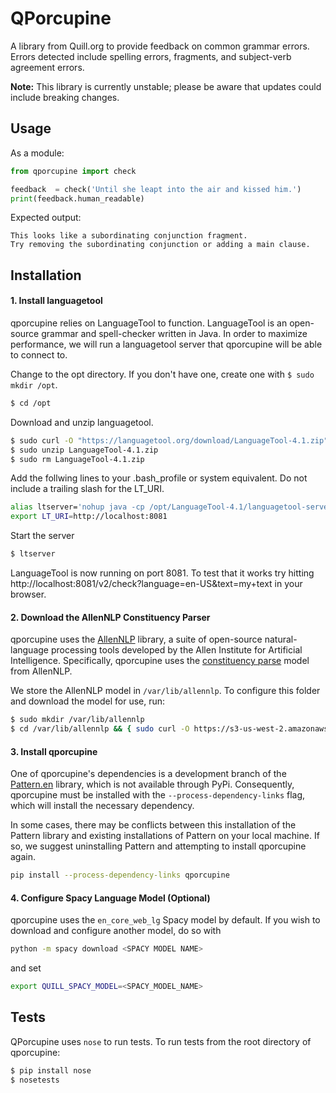 # QPorcupine

A library from Quill.org to provide feedback on common grammar errors. Errors detected include spelling errors, fragments, and subject-verb agreement errors.


**Note:** This library is currently unstable; please be aware
that updates could include breaking changes.


## Usage

As a module:
```py
from qporcupine import check

feedback  = check('Until she leapt into the air and kissed him.')
print(feedback.human_readable)
```

Expected output:
```
This looks like a subordinating conjunction fragment.
Try removing the subordinating conjunction or adding a main clause.
```

## Installation

#### 1. Install languagetool

qporcupine relies on LanguageTool to function. LanguageTool is an open-source
grammar and spell-checker written in Java. In order to maximize performance, we
will run a languagetool server that qporcupine will be able to connect to.

Change to the opt directory. If you don't have one, create one with `$ sudo mkdir /opt`.
```bash
$ cd /opt
```

Download and unzip languagetool.
```bash
$ sudo curl -O "https://languagetool.org/download/LanguageTool-4.1.zip"
$ sudo unzip LanguageTool-4.1.zip
$ sudo rm LanguageTool-4.1.zip
```

Add the follwing lines to your .bash_profile or system equivalent. Do not
include a trailing slash for the LT_URI.
```bash
alias ltserver='nohup java -cp /opt/LanguageTool-4.1/languagetool-server.jar org.languagetool.server.HTTPServer --port 8081 </dev/null >/dev/null 2>&1 &'
export LT_URI=http://localhost:8081
```

Start the server
```bash
$ ltserver
```

LanguageTool is now running on port 8081. To test that it works try hitting
http://localhost:8081/v2/check?language=en-US&text=my+text in your browser.


#### 2. Download the AllenNLP Constituency Parser

qporcupine uses the [AllenNLP](https://allennlp.org/) library, a suite of open-source
natural-language processing tools developed by the Allen Institute for Artificial
Intelligence. Specifically, qporcupine uses the [constituency parse](http://demo.allennlp.org/constituency-parsing)
model from AllenNLP.

We store the AllenNLP model in `/var/lib/allennlp`. To configure this folder and download the model for use, run:

```bash
$ sudo mkdir /var/lib/allennlp
$ cd /var/lib/allennlp && { sudo curl -O https://s3-us-west-2.amazonaws.com/allennlp/models/elmo-constituency-parser-2018.03.14.tar.gz; cd -;}
```

#### 3. Install qporcupine

One of qporcupine's dependencies is a development branch of the [Pattern.en](https://www.clips.uantwerpen.be/pattern) library, which is not available through PyPi. Consequently, qporcupine must be installed with the `--process-dependency-links` flag, which will install the necessary dependency.

In some cases, there may be conflicts between this installation of the Pattern library and existing installations of Pattern on your local machine. If so, we suggest uninstalling Pattern and attempting to install qporcupine again.

```bash
pip install --process-dependency-links qporcupine
```

#### 4. Configure Spacy Language Model (Optional)

qporcupine uses the `en_core_web_lg` Spacy model by default. If you wish to download and configure another model, do so with

```bash
python -m spacy download <SPACY MODEL NAME>
```

and set

```bash
export QUILL_SPACY_MODEL=<SPACY_MODEL_NAME>
```

## Tests

QPorcupine uses `nose` to run tests. To run tests from the root directory of qporcupine:

```bash
$ pip install nose
$ nosetests
```
